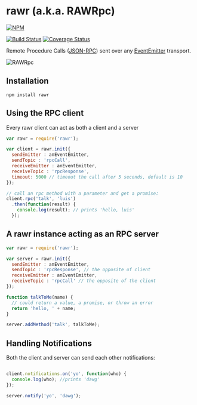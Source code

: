 # rawr (a.k.a. RAWRpc)

[![NPM](https://nodei.co/npm/rawr.png?compact=true)](https://nodei.co/npm/rawr/)

[![Build Status](https://travis-ci.org/iceddev/rawr.svg?branch=master)](https://travis-ci.org/iceddev/rawr) [![Coverage Status](https://coveralls.io/repos/iceddev/rawr/badge.svg?branch=master)](https://coveralls.io/r/iceddev/rawr?branch=master)



Remote Procedure Calls ([JSON-RPC](http://json-rpc.org/wiki/specification)) sent over any [EventEmitter](https://nodejs.org/dist/latest-v8.x/docs/api/events.html#events_class_eventemitter) transport.

![RAWRpc](https://rawgithub.com/phated/badart/master/reptar_rawr.jpg)




## Installation

`npm install rawr`


## Using the RPC client

Every rawr client can act as both a client and a server

```javascript
var rawr = require('rawr');

var client = rawr.init({
  sendEmitter : anEventEmitter,
  sendTopic : 'rpcCall',
  receiveEmitter : anEventEmitter,
  receiveTopic : 'rpcResponse',
  timeout: 5000 // timeout the call after 5 seconds, default is 10
});

// call an rpc method with a parameter and get a promise:
client.rpc('talk', 'luis')
  .then(function(result) {
    console.log(result); // prints 'hello, luis'
  });

```


## A rawr instance acting as an RPC server

```javascript
var rawr = require('rawr');

var server = rawr.init({
  sendEmitter : anEventEmitter,
  sendTopic : 'rpcResponse', // the opposite of client
  receiveEmitter : anEventEmitter,
  receiveTopic : 'rpcCall' // the opposite of the client
});

function talkToMe(name) {
  // could return a value, a promise, or throw an error
  return 'hello, ' + name;
}

server.addMethod('talk', talkToMe);

```

## Handling Notifications

Both the client and server can send each other notifications:

```javascript

client.notifications.on('yo', function(who) {
  console.log(who); //prints 'dawg'
});

server.notify('yo', 'dawg');

```
